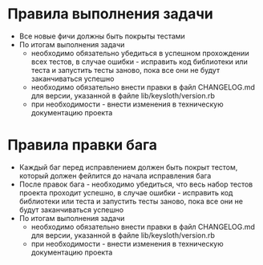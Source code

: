 # Правила выполнения задачи

- Все новые фичи должны быть покрыты тестами
- По итогам выполнения задачи
    - необходимо обязательно убедиться в успешном прохождении всех тестов, в случае ошибки - исправить код библиотеки или теста и запустить тесты заново, пока все они не будут заканчиваться успешно
    - необходимо обязательно внести правки в файл CHANGELOG.md для версии, указанной в файле lib/keysloth/version.rb
    - при необходимости - внести изменения в техническую документацию проекта

# Правила правки бага

- Каждый баг перед исправлением должен быть покрыт тестом, который должен фейлится до начала исправления бага
- После правок бага - необходимо убедиться, что весь набор тестов проекта проходит успешно, в случае ошибки - исправить код библиотеки или теста и запустить тесты заново, пока все они не будут заканчиваться успешно
- По итогам выполнения задачи
    - необходимо обязательно внести правки в файл CHANGELOG.md для версии, указанной в файле lib/keysloth/version.rb
    - при необходимости - внести изменения в техническую документацию проекта